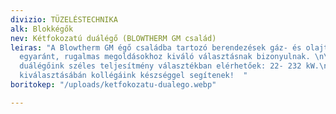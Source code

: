 ```yaml
---
divizio: TÜZELÉSTECHNIKA
alk: Blokkégők
nev: Kétfokozatú duálégő (BLOWTHERM GM család)
leiras: "A Blowtherm GM égő családba tartozó berendezések gáz- és olajtüzelésű berendezések
  egyaránt, rugalmas megoldásokhoz kiváló választásnak bizonyulnak. \n\nKétfokozatú
  duálégőink széles teljesítmény választékban elérhetőek: 22- 232 kW.\n\nPontos típus
  kiválasztásábán kollégáink készséggel segítenek!  "
boritokep: "/uploads/ketfokozatu-dualego.webp"

---
```

